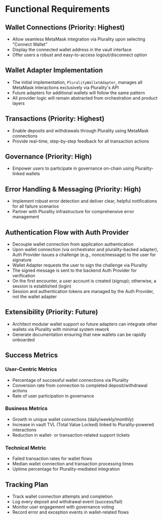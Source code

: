 # Functional Requirements

## Wallet Connections (Priority: Highest)

- Allow seamless MetaMask integration via Plurality upon selecting "Connect Wallet"
- Display the connected wallet address in the vault interface
- Offer users a robust and easy-to-access logout/disconnect option

## Wallet Adapter Implementation

- The initial implementation, `PluralityWalletAdapter`, manages all MetaMask interactions exclusively via Plurality's API
- Future adapters for additional wallets will follow the same pattern
- All provider logic will remain abstracted from orchestration and product layers

## Transactions (Priority: Highest)

- Enable deposits and withdrawals through Plurality using MetaMask connections
- Provide real-time, step-by-step feedback for all transaction actions

## Governance (Priority: High)

- Empower users to participate in governance on-chain using Plurality-linked wallets

## Error Handling & Messaging (Priority: High)

- Implement robust error detection and deliver clear, helpful notifications for all failure scenarios
- Partner with Plurality infrastructure for comprehensive error management

## Authentication Flow with Auth Provider

- Decouple wallet connection from application authentication
- Upon wallet connection (via orchestrator and plurality-backed adapter), Auth Provider issues a challenge (e.g., nonce/message) to the user for signature
- Wallet Adapter requests the user to sign the challenge via Plurality
- The signed message is sent to the backend Auth Provider for verification
- On the first encounter, a user account is created (signup); otherwise, a session is established (login)
- Session and authentication tokens are managed by the Auth Provider, not the wallet adapter

## Extensibility (Priority: Future)

- Architect modular wallet support so future adapters can integrate other wallets via Plurality with minimal system rework
- Generate documentation ensuring that new wallets can be rapidly onboarded

## Success Metrics

### User-Centric Metrics

- Percentage of successful wallet connections via Plurality
- Conversion rate from connection to completed deposit/withdrawal actions
- Rate of user participation in governance

### Business Metrics

- Growth in unique wallet connections (daily/weekly/monthly)
- Increase in vault TVL (Total Value Locked) linked to Plurality-powered interactions
- Reduction in wallet- or transaction-related support tickets

### Technical Metric

- Failed transaction rates for wallet flows
- Median wallet connection and transaction processing times
- Uptime percentage for Plurality-mediated integration

## Tracking Plan

- Track wallet connection attempts and completion
- Log every deposit and withdrawal event (success/fail)
- Monitor user engagement with governance voting
- Record error and exception events in wallet-related flows